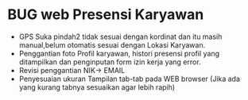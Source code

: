 # BUG web Presensi Karyawan

- GPS Suka pindah2 tidak sesuai dengan kordinat dan itu masih manual,belum otomatis sesuai dengan Lokasi Karyawan.
- Penggantian foto Profil karyawan, histori presensi profil yang ditampilkan dan penginputan form izin kerja yang error. 
- Revisi penggantian NIK-> EMAIL
- Penyesuaian ukuran Tampilan tab-tab pada WEB browser (Jika ada yang kurang tabnya sesuaikan agar lebih rapih)
